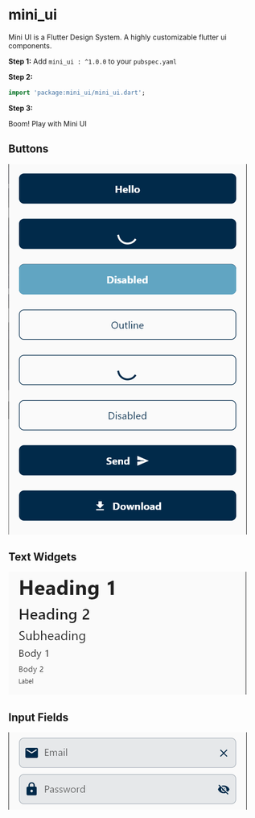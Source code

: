 # mini_ui

Mini UI is a Flutter Design System. A highly customizable flutter ui components.

**Step 1:**
Add `mini_ui : ^1.0.0` to your `pubspec.yaml`

**Step 2:**

```dart
import 'package:mini_ui/mini_ui.dart';
```

**Step 3:**

Boom! Play with Mini UI

## Buttons

![Button Usage](assets/imgs/Buttons.png?raw=true "Buttons")

## Text Widgets

![Text Widgets](assets/imgs/Texts.png?raw=true "Text Widgets")

## Input Fields

![Input Fields](assets/imgs/Input_fields.png?raw=true "Input Fields")
